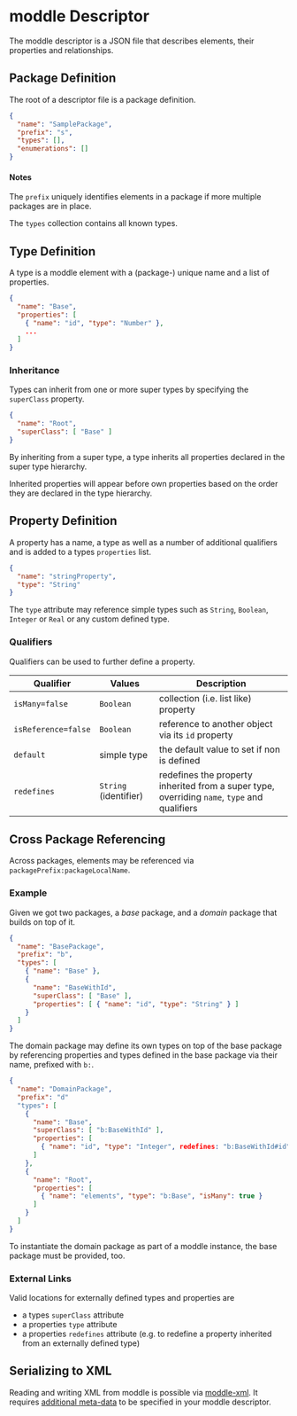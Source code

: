 # moddle Descriptor

The moddle descriptor is a JSON file that describes elements, their properties and relationships.


## Package Definition

The root of a descriptor file is a package definition.

```json
{
  "name": "SamplePackage",
  "prefix": "s",
  "types": [],
  "enumerations": []
}
```


#### Notes

The `prefix` uniquely identifies elements in a package if more multiple packages are in place.

The `types` collection contains all known types.


## Type Definition

A type is a moddle element with a (package-) unique name and a list of properties.

```json
{
  "name": "Base",
  "properties": [
    { "name": "id", "type": "Number" },
    ...
  ]
}
```


### Inheritance

Types can inherit from one or more super types by specifying the `superClass` property.

```json
{
  "name": "Root",
  "superClass": [ "Base" ]
}
```

By inheriting from a super type, a type inherits all properties declared in the super type hierarchy.

Inherited properties will appear before own properties based on the order they are declared in the type hierarchy.


## Property Definition

A property has a name, a type as well as a number of additional qualifiers and is added to a types `properties` list. 

```json
{
  "name": "stringProperty",
  "type": "String"
}
```

The `type` attribute may reference simple types such as `String`, `Boolean`, `Integer` or `Real` or any custom defined type.


### Qualifiers

Qualifiers can be used to further define a property.

| Qualifier | Values | Description |
| ------------- | ------------- | ----- |
| `isMany=false`        | `Boolean` | collection (i.e. list like) property |
| `isReference=false` | `Boolean` | reference to another object via its `id` property |
| `default` | simple type | the default value to set if non is defined |
| `redefines` | `String` (identifier) | redefines the property inherited from a super type, overriding `name`, `type` and qualifiers |


## Cross Package Referencing

Across packages, elements may be referenced via `packagePrefix:packageLocalName`.


### Example

Given we got two packages, a _base_ package, and a _domain_ package that builds on top of it.

```json
{
  "name": "BasePackage",
  "prefix": "b",
  "types": [
    { "name": "Base" },
    {
      "name": "BaseWithId", 
      "superClass": [ "Base" ],
      "properties": [ { "name": "id", "type": "String" } ]
    }
  ]
}
```

The domain package may define its own types on top of the base package by referencing properties and types defined in the base package via their name, prefixed with `b:`.

```json
{
  "name": "DomainPackage",
  "prefix": "d"
  "types": [
    {
      "name": "Base",
      "superClass": [ "b:BaseWithId" ],
      "properties": [
        { "name": "id", "type": "Integer", redefines: "b:BaseWithId#id" }
      ]
    },
    {
      "name": "Root", 
      "properties": [
        { "name": "elements", "type": "b:Base", "isMany": true }
      ]
    }
  ]
}
```

To instantiate the domain package as part of a moddle instance, the base package must be provided, too.


### External Links

Valid locations for externally defined types and properties are

* a types `superClass` attribute
* a properties `type` attribute
* a properties `redefines` attribute (e.g. to redefine a property inherited from an externally defined type)


## Serializing to XML

Reading and writing XML from moddle is possible via [moddle-xml](https://github.com/bpmn-io/moddle-xml). It requires [additional meta-data](https://github.com/bpmn-io/moddle-xml/blob/master/docs/descriptor-xml.md) to be specified in your moddle descriptor.
